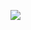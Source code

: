 ![]([https://github.com/Your_Repository_Name/Your_GIF_Name.gif](https://github.com/kur0gir1/kur0gir1/blob/main/sakamoto-days-sakamoto-days-uzuki.gif))
